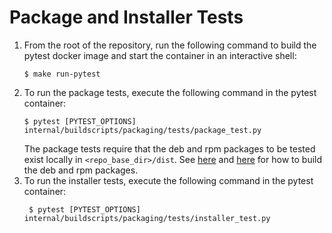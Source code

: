 # Package and Installer Tests

1. From the root of the repository, run the following command to build the
   pytest docker image and start the container in an interactive shell:
   ```
   $ make run-pytest
   ```
1. To run the package tests, execute the following command in the pytest
   container:
   ```
   $ pytest [PYTEST_OPTIONS] internal/buildscripts/packaging/tests/package_test.py
   ```
   The package tests require that the deb and rpm packages to be tested exist
   locally in `<repo_base_dir>/dist`.  See [here](../fpm/deb/README.md) and
   [here](../fpm/rpm/README.md) for how to build the deb and rpm packages.
1. To run the installer tests, execute the following command in the pytest
   container:
   ```
    $ pytest [PYTEST_OPTIONS] internal/buildscripts/packaging/tests/installer_test.py
   ```
